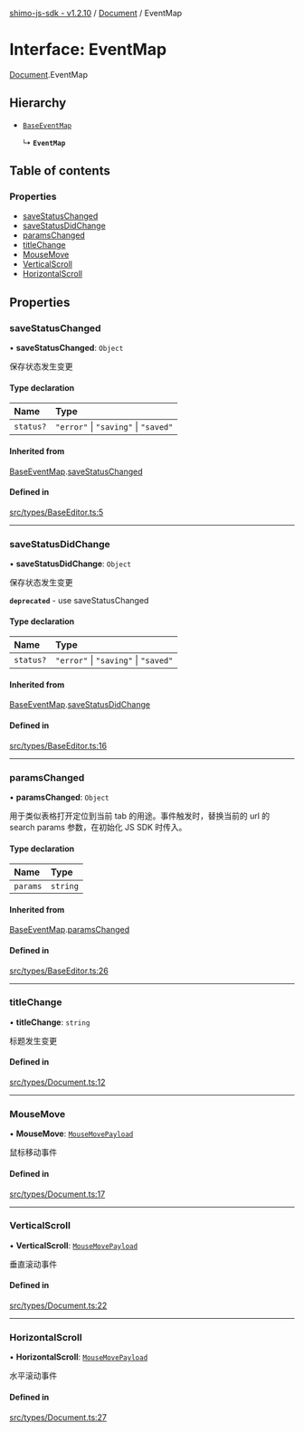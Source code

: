 [shimo-js-sdk - v1.2.10](/README.md) / [Document](/modules/Document.md) / EventMap

# Interface: EventMap

[Document](/modules/Document.md).EventMap

## Hierarchy

- [`BaseEventMap`](/interfaces/BaseEventMap.md)

  ↳ **`EventMap`**

## Table of contents

### Properties

- [saveStatusChanged](/interfaces/Document.EventMap.md#savestatuschanged)
- [saveStatusDidChange](/interfaces/Document.EventMap.md#savestatusdidchange)
- [paramsChanged](/interfaces/Document.EventMap.md#paramschanged)
- [titleChange](/interfaces/Document.EventMap.md#titlechange)
- [MouseMove](/interfaces/Document.EventMap.md#mousemove)
- [VerticalScroll](/interfaces/Document.EventMap.md#verticalscroll)
- [HorizontalScroll](/interfaces/Document.EventMap.md#horizontalscroll)

## Properties

### saveStatusChanged

• **saveStatusChanged**: `Object`

保存状态发生变更

#### Type declaration

| Name | Type |
| :------ | :------ |
| `status?` | ``"error"`` \| ``"saving"`` \| ``"saved"`` |

#### Inherited from

[BaseEventMap](/interfaces/BaseEventMap.md).[saveStatusChanged](/interfaces/BaseEventMap.md#savestatuschanged)

#### Defined in

[src/types/BaseEditor.ts:5](https://github.com/byte9527/shimo-js-sdk/blob/main/src/types/BaseEditor.ts#L5)

___

### saveStatusDidChange

• **saveStatusDidChange**: `Object`

保存状态发生变更

**`deprecated`** - use saveStatusChanged

#### Type declaration

| Name | Type |
| :------ | :------ |
| `status?` | ``"error"`` \| ``"saving"`` \| ``"saved"`` |

#### Inherited from

[BaseEventMap](/interfaces/BaseEventMap.md).[saveStatusDidChange](/interfaces/BaseEventMap.md#savestatusdidchange)

#### Defined in

[src/types/BaseEditor.ts:16](https://github.com/byte9527/shimo-js-sdk/blob/main/src/types/BaseEditor.ts#L16)

___

### paramsChanged

• **paramsChanged**: `Object`

用于类似表格打开定位到当前 tab 的用途。事件触发时，替换当前的 url 的 search params 参数，在初始化 JS SDK 时传入。

#### Type declaration

| Name | Type |
| :------ | :------ |
| `params` | `string` |

#### Inherited from

[BaseEventMap](/interfaces/BaseEventMap.md).[paramsChanged](/interfaces/BaseEventMap.md#paramschanged)

#### Defined in

[src/types/BaseEditor.ts:26](https://github.com/byte9527/shimo-js-sdk/blob/main/src/types/BaseEditor.ts#L26)

___

### titleChange

• **titleChange**: `string`

标题发生变更

#### Defined in

[src/types/Document.ts:12](https://github.com/byte9527/shimo-js-sdk/blob/main/src/types/Document.ts#L12)

___

### MouseMove

• **MouseMove**: [`MouseMovePayload`](/interfaces/MouseMovePayload.md)

鼠标移动事件

#### Defined in

[src/types/Document.ts:17](https://github.com/byte9527/shimo-js-sdk/blob/main/src/types/Document.ts#L17)

___

### VerticalScroll

• **VerticalScroll**: [`MouseMovePayload`](/interfaces/MouseMovePayload.md)

垂直滚动事件

#### Defined in

[src/types/Document.ts:22](https://github.com/byte9527/shimo-js-sdk/blob/main/src/types/Document.ts#L22)

___

### HorizontalScroll

• **HorizontalScroll**: [`MouseMovePayload`](/interfaces/MouseMovePayload.md)

水平滚动事件

#### Defined in

[src/types/Document.ts:27](https://github.com/byte9527/shimo-js-sdk/blob/main/src/types/Document.ts#L27)
